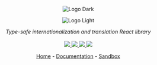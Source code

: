<div align="center">

![Logo Dark](https://user-images.githubusercontent.com/6702424/172086369-292a3ada-8294-4328-bbb0-336061cbf830.png#gh-dark-mode-only)

</div>

<div align="center">

![Logo Light](https://user-images.githubusercontent.com/6702424/172086583-2014cf56-6deb-466d-b4d4-df80b6e85a1e.png#gh-light-mode-only)

</div>

<p align="center">
    <i>Type-safe internationalization and translation React library</i>
    <br>
    <br>
    <a href="https://github.com/garronej/i18nifty/actions">
      <img src="https://github.com/garronej/i18nifty/workflows/ci/badge.svg?branch=main">
    </a>
    <a href="https://bundlephobia.com/package/i18nifty">
      <img src="https://img.shields.io/bundlephobia/minzip/i18nifty">
    </a>
    <a href="https://www.npmjs.com/package/i18nifty">
      <img src="https://img.shields.io/npm/dw/i18nifty">
    </a>
    <a href="https://github.com/garronej/i18nifty/blob/main/LICENSE">
      <img src="https://img.shields.io/npm/l/i18nifty">
    </a>
</p>

<p align="center">
  <a href="https://www.i18nifty.dev">Home</a>
  -
  <a href="https://docs.i18nifty.dev">Documentation</a>
  -
  <a href="https://stackblitz.com/edit/react-ts-m4d8w7?file=components%2FMyComponent.tsx">Sandbox</a>
</p>
